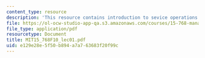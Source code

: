 ```yaml
---
content_type: resource
description: 'This resource contains introduction to sevice operations. '
file: https://ol-ocw-studio-app-qa.s3.amazonaws.com/courses/15-768-management-of-services-concepts-design-and-delivery-fall-2010/e129e28e5f50b894a7a763683f20f99c_MIT15_768F10_lec01.pdf
file_type: application/pdf
resourcetype: Document
title: MIT15_768F10_lec01.pdf
uid: e129e28e-5f50-b894-a7a7-63683f20f99c
---
```


